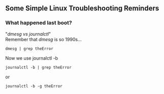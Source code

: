 ## Some Simple Linux Troubleshooting Reminders  

### What happened last boot?  
"*dmesg vs journalctl*"  
Remember that *dmesg* is so 1990s...  
```terminal
dmesg | grep theError
```
Now we use journalctl -b  
```terminal
journalctl -b | grep theError
```
or
```terminal
journalctl -b -g theError
```

